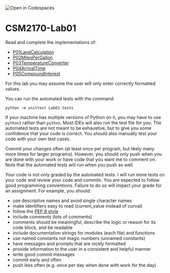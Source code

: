 ![Open in Codespaces](https://classroom.github.com/assets/open-in-codespaces-abfff4d4e15f9e1bd8274d9a39a0befe03a0632bb0f153d0ec72ff541cedbe34.svg)
# CSM2170-Lab01

Read and complete the implementations of:
* [P01LandCalculation](P01LandCalculation.py)
* [P02MilesPerGallon](P02MilesPerGallon.py)
* [P03TemperatureConverter](P03TemperatureConverter.py)
* [P04ArrivalTime](P04ArrivalTime.py)
* [P05CompoundInterest](P05CompoundInterest.py)

For this lab you may assume the user will only enter correctly formatted values.

You can run the automated tests with the command:
```
python -m unittest Lab01-tests
```
If your machine has multiple versions of Python on it, you may have to use `python3` rather than `python`. Most IDEs
will also run the test file for you. The automated tests are not meant to be exhaustive, but to give you some confidence
that your code is correct. You should also manually test your code with your own test cases.

Commit your changes often (at least once per program, but likely many more times for larger programs). However, you
should only push when you are done with your work or have code that you want me to comment on. Note that the automated
tests will run when you push as well.

Your code is not only graded by the automated tests. I will run more tests on your code and review your code and
commits. You are expected to follow good programming conventions. Failure to do so will impact your grade for an
assignment. For example, you should:
* use descriptive names and avoid single character names
* make identifiers easy to read (current_value instead of curval)
* follow the [PEP 8 style](https://pep8.org/)
* include comments (lots of comments)
* comments should be meaningful, describe the logic or reason for its code block, and be readable
* include documentation strings for modules (each file) and functions
* use named constants not magic numbers (unnamed constants)
* have messages and prompts that are nicely formatted
* provide information to the user in a consistent and helpful manner
* write good commit messages
* commit early and often
* push less often (e.g. once per day when done with work for the day)
